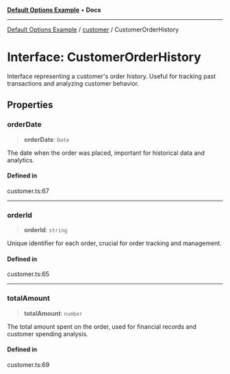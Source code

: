 [**Default Options Example**](../../README.md) • **Docs**

***

[Default Options Example](../../modules.md) / [customer](../README.md) / CustomerOrderHistory

# Interface: CustomerOrderHistory

Interface representing a customer's order history.
Useful for tracking past transactions and analyzing customer behavior.

## Properties

### orderDate

> **orderDate**: `Date`

The date when the order was placed, important for historical data and analytics.

#### Defined in

customer.ts:67

***

### orderId

> **orderId**: `string`

Unique identifier for each order, crucial for order tracking and management.

#### Defined in

customer.ts:65

***

### totalAmount

> **totalAmount**: `number`

The total amount spent on the order, used for financial records and customer spending analysis.

#### Defined in

customer.ts:69
